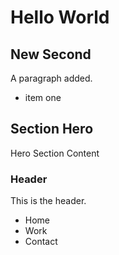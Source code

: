# Hello World

## New Second

A paragraph added.

- item one

## Section Hero

Hero Section Content

### Header

This is the header.

- Home
- Work
- Contact
